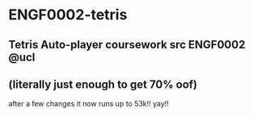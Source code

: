 # ENGF0002-tetris
Tetris Auto-player coursework src
ENGF0002 @ucl
---------------------
 (literally just enough to get 70% oof) 
---------------------
after a few changes it now runs up to 53k!! yay!!
